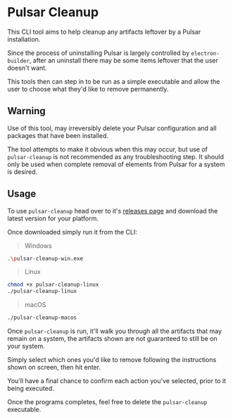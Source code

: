 # Pulsar Cleanup

This CLI tool aims to help cleanup any artifacts leftover by a Pulsar installation.

Since the process of uninstalling Pulsar is largely controlled by `electron-builder`, after an uninstall there may be some items leftover that the user doesn't want.

This tools then can step in to be run as a simple executable and allow the user to choose what they'd like to remove permanently.

## Warning

Use of this tool, may irreversibly delete your Pulsar configuration and all packages that have been installed.

The tool attempts to make it obvious when this may occur, but use of `pulsar-cleanup` is not recommended as any troubleshooting step. It should only be used when complete removal of elements from Pulsar for a system is desired.

## Usage

To use `pulsar-cleanup` head over to it's [releases page]() and download the latest version for your platform.

Once downloaded simply run it from the CLI:

> Windows

```bash
.\pulsar-cleanup-win.exe
```

> Linux

```bash
chmod +x pulsar-cleanup-linux
./pulsar-cleanup-linux
```

> macOS

```bash
./pulsar-cleanup-macos
```

Once `pulsar-cleanup` is run, it'll walk you through all the artifacts that may remain on a system, the artifacts shown are not guaranteed to still be on your system.

Simply select which ones you'd like to remove following the instructions shown on screen, then hit enter.

You'll have a final chance to confirm each action you've selected, prior to it being executed.

Once the programs completes, feel free to delete the `pulsar-cleanup` executable.
